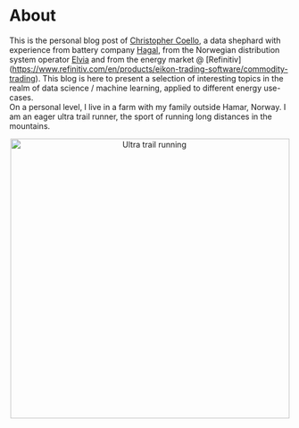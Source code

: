 # About

This is the personal blog post of [Christopher Coello](https://www.linkedin.com/in/chrcoello/), a data shephard with experience from battery company [Hagal](https://www.hagal.no), from the Norwegian distribution system operator [Elvia](www.elvia.no) and from the energy market @ [Refinitiv] (https://www.refinitiv.com/en/products/eikon-trading-software/commodity-trading). This blog is here to present a selection of interesting topics in the realm of data science / machine learning, applied to different energy use-cases.    
On a personal level, I live in a farm with my family outside Hamar, Norway. I am an eager ultra trail runner, the sport of running long distances in the mountains.  
<p align="center">
<img src="images/IMG_1520_1.JPG" width="500" alt="Ultra trail running">
</p> 



